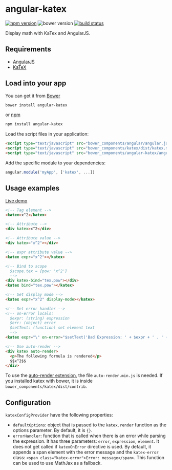 # angular-katex

[![npm version](http://img.shields.io/npm/v/angular-katex.svg)](https://npmjs.org/package/angular-katex) ![bower version](https://img.shields.io/bower/v/angular-katex.svg) [![build status](https://img.shields.io/travis/tfoxy/angular-katex.svg)](https://travis-ci.org/tfoxy/angular-katex)

Display math with KaTex and AngularJS.


## Requirements

  - [AngularJS](https://github.com/angular/angular.js)
  - [KaTeX](https://github.com/Khan/KaTeX)


## Load into your app

You can get it from [Bower](http://bower.io/)

```sh
bower install angular-katex
```

or [npm](http://npmjs.com/)

```sh
npm install angular-katex
```

Load the script files in your application:

```html
<script type="text/javascript" src="bower_components/angular/angular.js"></script>
<script type="text/javascript" src="bower_components/katex/dist/katex.min.js"></script>
<script type="text/javascript" src="bower_components/angular-katex/angular-katex.js"></script>
```

Add the specific module to your dependencies:

```javascript
angular.module('myApp', ['katex', ...])
```


## Usage examples

[Live demo](http://jsbin.com/bidici/embed?html,output)

```html
<!-- Tag element -->
<katex>x^2</katex>

<!-- Attribute -->
<div katex>x^2</div>

<!-- Attribute value -->
<div katex="x^2"></div>

<!-- expr attribute value -->
<katex expr="x^2"></katex>

<!-- Bind to scope
  $scope.tex = {pow: 'x^2'}
  -->
<div katex-bind="tex.pow"></div>
<katex bind="tex.pow"></katex>

<!-- Set display mode -->
<katex expr="x^2" display-mode></katex>

<!-- Set error handler -->
<!-- on-error locals:
  $expr: (string) expression
  $err: (object) error
  $setText: (function) set element text
  -->
<katex expr="\" on-error="$setText('Bad Expression: ' + $expr + ' . ' + $err)"></katex>

<!-- Use auto-render -->
<div katex auto-render>
  <p>The following formula is rendered</p>
  $$x^2$$
</div>
```

To use the [auto-render extension](https://github.com/Khan/KaTeX/tree/master/contrib/auto-render),
the file `auto-render.min.js` is needed.
If you installed katex with bower, it is inside `bower_components/katex/dist/contrib`.


## Configuration

`katexConfigProvider` have the following properties:
  
  - `defaultOptions`: object that is passed to the `katex.render` function as the options parameter.
  By default, it is `{}`.
  - `errorHandler`: function that is called when there is an error while parsing the expression.
  It has three parameters: `error`, `expression`, `element`.
  It does not get called if `katexOnError` directive is used.
  By default, it appends a span element with the error message and the `katex-error` class: `<span class="katex-error">Error: message</span>`.
  This function can be used to use MathJax as a fallback.
